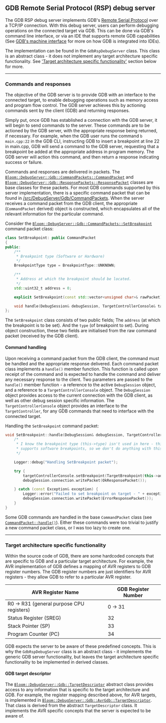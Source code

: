## GDB Remote Serial Protocol (RSP) debug server

The GDB RSP debug server implements GDB's
[Remote Serial Protocol](https://sourceware.org/gdb/onlinedocs/gdb/Remote-Protocol.html) over a TCP/IP connection.
With this debug server, users can perform debugging operations on the connected target via GDB. This can be done via
GDB's command line interface, or via an IDE that supports remote GDB capabilities (See
[GDB's machine interface](https://sourceware.org/gdb/onlinedocs/gdb/GDB_002fMI.html) for more on how GDB is integrated
into IDEs).

The implementation can be found in the `GdbRspDebugServer` class. This class is an abstract class - it does not
implement any target architecture specific functionality.
See ['Target architecture specific functionality'](#target-architecture-specific-functionality) section below for more.

---

### Commands and responses

The objective of the GDB server is to provide GDB with an interface to the connected target, to enable debugging
operations such as memory access and program flow control. The GDB server achieves this by actioning commands sent by
the client (GDB) and returning responses.

Simply put, once GDB has established a connection with the GDB server, it will begin to send commands to the server.
These commands are to be actioned by the GDB server, with the appropriate response being returned, if necessary.
For example, when the GDB user runs the command `b main.cpp:22` in the GDB CLI, instructing GDB to insert a breakpoint
at line 22 in main.cpp, GDB will send a command to the GDB server, requesting that a breakpoint be added at the
appropriate address in program memory. The GDB server will action this command, and then return a response indicating
success or failure.

Commands and responses are delivered in packets. The
[`Bloom::DebugServer::Gdb::CommandPackets::CommandPacket`](./CommandPackets/CommandPacket.hpp) and
[`Bloom::DebugServer::Gdb::ResponsePackets::ResponsePacket`](./ResponsePackets/ResponsePacket.hpp) classes are base
classes for these packets. For most GDB commands supported by this server implementation, there is a specific command
packet that can be found in [/src/DebugServer/Gdb/CommandPackets](./CommandPackets). When the server receives a command
packet from the GDB client, the appropriate (`CommandPacket` derived) object is constructed, which encapsulates all of
the relevant information for the particular command.

Consider the [`Bloom::DebugServer::Gdb::CommandPackets::SetBreakpoint`](./CommandPackets/SetBreakpoint.hpp) command
packet class:

```c++
class SetBreakpoint: public CommandPacket
{
public:
    /**
     * Breakpoint type (Software or Hardware)
     */
    BreakpointType type = BreakpointType::UNKNOWN;

    /**
     * Address at which the breakpoint should be located.
     */
    std::uint32_t address = 0;

    explicit SetBreakpoint(const std::vector<unsigned char>& rawPacket);

    void handle(DebugSession& debugSession, TargetControllerConsole& targetControllerConsole) override;
};
```

The `SetBreakpoint` class consists of two public fields; The `address` (at which the breakpoint is to be set). And the
`type` (of breakpoint to set). During object construction, these two fields are initialised from the raw command packet
(received by the GDB client).

#### Command handling

Upon receiving a command packet from the GDB client, the command must be handled and the appropriate response delivered.
Each command packet class implements a `handle()` member function. This function is called upon receipt of the command
and is expected to handle the command and deliver any necessary response to the client. Two parameters are passed to the
`handle()` member function - a reference to the active `DebugSession` object, and a reference to a
`TargetControllerConsole` object. The `DebugSession` object provides access to the current connection with the GDB
client, as well as other debug session specific information. The `TargetControllerConsole` object provides an interface
to the `TargetController`, for any GDB commands that need to interface with the connected target.

Handling the `SetBreakpoint` command packet:

```c++
void SetBreakpoint::handle(DebugSession& debugSession, TargetControllerConsole& targetControllerConsole) {
    /*
     * I know the breakpoint type (this->type) isn't used in here - this is because the current implementation only
     * supports software breakpoints, so we don't do anything with this->type, for now.
     */

    Logger::debug("Handling SetBreakpoint packet");

    try {
        targetControllerConsole.setBreakpoint(TargetBreakpoint(this->address));
        debugSession.connection.writePacket(OkResponsePacket());

    } catch (const Exception& exception) {
        Logger::error("Failed to set breakpoint on target - " + exception.getMessage());
        debugSession.connection.writePacket(ErrorResponsePacket());
    }
}
```

Some GDB commands are handled in the base `CommandPacket` class (see
[`CommandPacket::handle()`](./CommandPackets/CommandPacket.cpp)). Either these commands were too trivial to justify a
new command packet class, or I was too lazy to create one.

---

### Target architecture specific functionality

Within the source code of GDB, there are some hardcoded concepts that are specific to GDB and a particular target
architecture. For example, the AVR implementation of GDB defines a mapping of AVR registers to GDB register numbers.
The GDB register numbers are just identifiers for AVR registers - they allow GDB to refer to a particular AVR register.

| AVR Register Name                         | GDB Register Number |
|-------------------------------------------|---------------------|
| R0 -> R31 (general purpose CPU registers) | 0 -> 31             |
| Status Register (SREG)                    | 32                  |
| Stack Pointer (SP)                        | 33                  |
| Program Counter (PC)                      | 34                  |

GDB expects the server to be aware of these predefined concepts. This is why the `GdbRspDebugServer` class is an
abstract class - it implements the generic GDB server functionality, but leaves the target architecture specific
functionality to be implemented in derived classes.

#### GDB target descriptor

The [`Bloom::DebugServer::Gdb::TargetDescriptor`](./TargetDescriptor.hpp) abstract class provides access to any
information that is specific to the target architecture and GDB. For example, the register mapping described above, for
AVR targets, is implemented in [`Bloom::DebugServer::Gdb::AvrGdb::TargetDescriptor`](./AvrGdb/TargetDescriptor.hpp).
That class is derived from the abstract `TargetDescriptor` class. It implements the AVR specific concepts that the
server is expected to be aware of.
